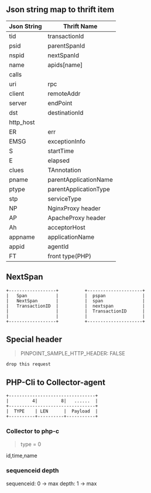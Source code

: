 ## Json string map to thrift item

Json String | Thrift Name
---|----
tid|transactionId
psid|parentSpanId
nspid|nextSpanId
name| apids[name]
calls|
uri|rpc
client|remoteAddr
server|endPoint
dst|destinationId
http_host|
ER|err
EMSG|exceptionInfo
S|startTime
E|elapsed
clues|TAnnotation
pname|parentApplicationName
ptype|parentApplicationType
stp|serviceType
NP|NginxProxy header
AP|ApacheProxy header
Ah|acceptorHost
appname|applicationName
appid|agentId
FT|front type(PHP)

## NextSpan

``` 
+------------------+          +---------------------+
|   Span           |          |  pspan              |
|   NextSpan       |          |  span               |
|   TransactionID  |          |  nextspan           |
|                  |          |  TransactionID      |
|                  |          |                     |
+------------------+          +---------------------+
```

## Special header

> PINPOINT_SAMPLE_HTTP_HEADER: FALSE 

    drop this request
    
    
## PHP-Cli to Collector-agent

```buildoutcfg
+---------------------------------+
|         4|         8|   ......  |
+---------------------------------+
|  TYPE    | LEN      |  Payload  |
+----------+----------+-----------+

```
 
### Collector to php-c

> type = 0

id,time,name

### sequenceid depth

sequenceid: 0 -> max
depth: 1 -> max

 

